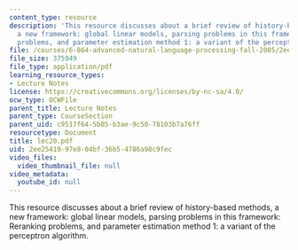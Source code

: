 ```yaml
---
content_type: resource
description: 'This resource discusses about a brief review of history-based methods,
  a new framework: global linear models, parsing problems in this framework: Reranking
  problems, and parameter estimation method 1: a variant of the perceptron algorithm.'
file: /courses/6-864-advanced-natural-language-processing-fall-2005/2ee2541997e804bf36b54786a98c9fec_lec20.pdf
file_size: 375949
file_type: application/pdf
learning_resource_types:
- Lecture Notes
license: https://creativecommons.org/licenses/by-nc-sa/4.0/
ocw_type: OCWFile
parent_title: Lecture Notes
parent_type: CourseSection
parent_uid: c9517f64-5b05-b3ae-9c50-78103b7a76ff
resourcetype: Document
title: lec20.pdf
uid: 2ee25419-97e8-04bf-36b5-4786a98c9fec
video_files:
  video_thumbnail_file: null
video_metadata:
  youtube_id: null
---
```

This resource discusses about a brief review of history-based methods, a new framework: global linear models, parsing problems in this framework: Reranking problems, and parameter estimation method 1: a variant of the perceptron algorithm.